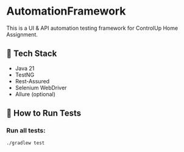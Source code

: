 # AutomationFramework

This is a UI & API automation testing framework for ControlUp Home Assignment.

## 🔧 Tech Stack

- Java 21
- TestNG
- Rest-Assured
- Selenium WebDriver
- Allure (optional)

## 🧪 How to Run Tests

### Run all tests:
```bash
./gradlew test